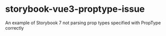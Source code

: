 # storybook-vue3-proptype-issue
An example of Storybook 7 not parsing prop types specified with PropType correctly
